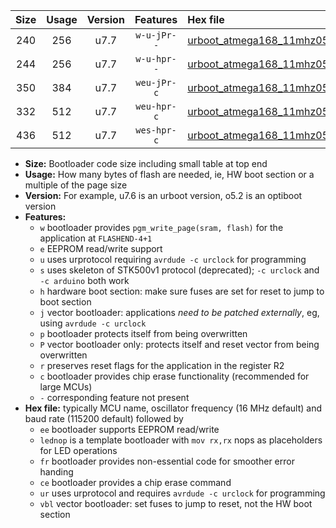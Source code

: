 |Size|Usage|Version|Features|Hex file|
|:-:|:-:|:-:|:-:|:--|
|240|256|u7.7|`w-u-jPr--`|[urboot_atmega168_11mhz0592_57600bps_lednop_ur_vbl.hex](https://raw.githubusercontent.com/stefanrueger/urboot.hex/main/mcus/atmega168/fcpu_11mhz0592/57600_bps/urboot_atmega168_11mhz0592_57600bps_lednop_ur_vbl.hex)|
|244|256|u7.7|`w-u-hpr--`|[urboot_atmega168_11mhz0592_57600bps_lednop_fr_ur.hex](https://raw.githubusercontent.com/stefanrueger/urboot.hex/main/mcus/atmega168/fcpu_11mhz0592/57600_bps/urboot_atmega168_11mhz0592_57600bps_lednop_fr_ur.hex)|
|350|384|u7.7|`weu-jPr-c`|[urboot_atmega168_11mhz0592_57600bps_ee_lednop_fr_ce_ur_vbl.hex](https://raw.githubusercontent.com/stefanrueger/urboot.hex/main/mcus/atmega168/fcpu_11mhz0592/57600_bps/urboot_atmega168_11mhz0592_57600bps_ee_lednop_fr_ce_ur_vbl.hex)|
|332|512|u7.7|`weu-hpr-c`|[urboot_atmega168_11mhz0592_57600bps_ee_lednop_fr_ce_ur.hex](https://raw.githubusercontent.com/stefanrueger/urboot.hex/main/mcus/atmega168/fcpu_11mhz0592/57600_bps/urboot_atmega168_11mhz0592_57600bps_ee_lednop_fr_ce_ur.hex)|
|436|512|u7.7|`wes-hpr-c`|[urboot_atmega168_11mhz0592_57600bps_ee_lednop_fr_ce.hex](https://raw.githubusercontent.com/stefanrueger/urboot.hex/main/mcus/atmega168/fcpu_11mhz0592/57600_bps/urboot_atmega168_11mhz0592_57600bps_ee_lednop_fr_ce.hex)|

- **Size:** Bootloader code size including small table at top end
- **Usage:** How many bytes of flash are needed, ie, HW boot section or a multiple of the page size
- **Version:** For example, u7.6 is an urboot version, o5.2 is an optiboot version
- **Features:**
  + `w` bootloader provides `pgm_write_page(sram, flash)` for the application at `FLASHEND-4+1`
  + `e` EEPROM read/write support
  + `u` uses urprotocol requiring `avrdude -c urclock` for programming
  + `s` uses skeleton of STK500v1 protocol (deprecated); `-c urclock` and `-c arduino` both work
  + `h` hardware boot section: make sure fuses are set for reset to jump to boot section
  + `j` vector bootloader: applications *need to be patched externally*, eg, using `avrdude -c urclock`
  + `p` bootloader protects itself from being overwritten
  + `P` vector bootloader only: protects itself and reset vector from being overwritten
  + `r` preserves reset flags for the application in the register R2
  + `c` bootloader provides chip erase functionality (recommended for large MCUs)
  + `-` corresponding feature not present
- **Hex file:** typically MCU name, oscillator frequency (16 MHz default) and baud rate (115200 default) followed by
  + `ee` bootloader supports EEPROM read/write
  + `lednop` is a template bootloader with `mov rx,rx` nops as placeholders for LED operations
  + `fr` bootloader provides non-essential code for smoother error handing
  + `ce` bootloader provides a chip erase command
  + `ur` uses urprotocol and requires `avrdude -c urclock` for programming
  + `vbl` vector bootloader: set fuses to jump to reset, not the HW boot section
